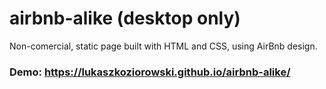 # airbnb-alike (desktop only)
 Non-comercial, static page built with HTML and CSS, using AirBnb design.
### Demo: https://lukaszkoziorowski.github.io/airbnb-alike/
